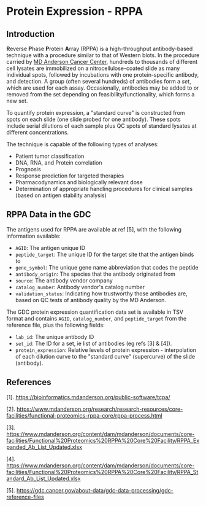# Protein Expression - RPPA

## Introduction

**R**everse **P**hase **P**rotein **A**rray (RPPA) is a high-throughput antibody-based technique with a procedure similar to that of Western blots. In the procedure carried by [MD Anderson Cancer Center](https://www.mdanderson.org/), hundreds to thousands of different cell lysates are immobilized on a nitrocellulose-coated slide as many individual spots, followed by incubations with one protein-specific antibody, and detection. A group (often several hundreds) of antibodies form a *set*, which are used for each assay. Occasionally, antibodies may be added to or removed from the set depending on feasibility/functionality, which forms a new set.

To quantify protein expression, a "standard curve" is constructed from spots on each slide (one slide probed for one antibody). These spots include serial dilutions of each sample plus QC spots of standard lysates at different concentrations.

The technique is capable of the following types of analyses:

* Patient tumor classification
* DNA, RNA, and Protein correlation
* Prognosis
* Response prediction for targeted therapies
* Pharmacodynamics and biologically relevant dose
* Determination of appropriate handling procedures for clinical samples (based on antigen stability analysis)

## RPPA Data in the GDC

The antigens used for RPPA are available at ref [5], with the following information available:

* ```AGID```: The antigen unique ID
* ```peptide_target```: The unique ID for the target site that the antigen binds to
* ```gene_symbol```: The unique gene name abbreviation that codes the peptide
* ```antibody_origin```: The species that the antibody originated from
* ```source```: The antibody vendor company
* ```catalog_number```: Antibody vendor's catalog number
* ```validation_status```: Indicating how trustworthy those antibodies are, based on QC tests of antibody quality by the MD Anderson.

The GDC protein expression quantification data set is available in TSV format and contains ```AGID```,  ```catalog_number```, and ```peptide_target``` from the reference file, plus the following fields:

* ```lab_id```: The unique antibody ID
* ```set_id```: The ID for a set, ie list of antibodies (eg refs [3] & [4]).
* ```protein_expression```: Relative levels of protein expression - interpolation of each dilution curve to the "standard curve" (supercurve) of the slide (antibody).

## References

[1]. https://bioinformatics.mdanderson.org/public-software/tcpa/

[2]. https://www.mdanderson.org/research/research-resources/core-facilities/functional-proteomics-rppa-core/rppa-process.html

[3]. https://www.mdanderson.org/content/dam/mdanderson/documents/core-facilities/Functional%20Proteomics%20RPPA%20Core%20Facility/RPPA_Expanded_Ab_List_Updated.xlsx

[4]. https://www.mdanderson.org/content/dam/mdanderson/documents/core-facilities/Functional%20Proteomics%20RPPA%20Core%20Facility/RPPA_Standard_Ab_List_Updated.xlsx

[5]. https://gdc.cancer.gov/about-data/gdc-data-processing/gdc-reference-files
